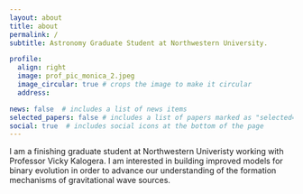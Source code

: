 ```yaml
---
layout: about
title: about
permalink: /
subtitle: Astronomy Graduate Student at Northwestern University.

profile:
  align: right
  image: prof_pic_monica_2.jpeg
  image_circular: true # crops the image to make it circular
  address:    

news: false  # includes a list of news items
selected_papers: false # includes a list of papers marked as "selected={true}"
social: true  # includes social icons at the bottom of the page
---
```


I am a finishing graduate student at Northwestern Univeristy working with Professor Vicky Kalogera. I am interested in building improved models for binary evolution in order to advance our understanding of the formation mechanisms of gravitational wave sources. 

